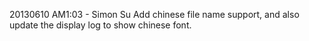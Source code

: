 20130610 AM1:03 - Simon Su
  Add chinese file name support, and also update the display log to show chinese font.
